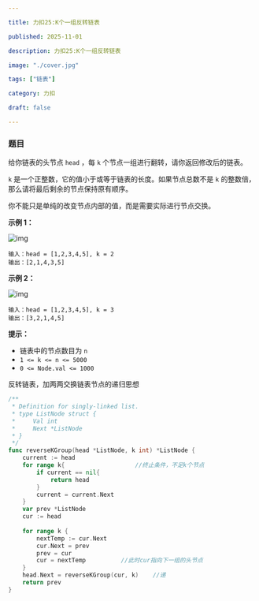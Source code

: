 ```yaml
---

title: 力扣25:K个一组反转链表

published: 2025-11-01

description: 力扣25:K个一组反转链表

image: "./cover.jpg"

tags: ["链表"]

category: 力扣

draft: false

---
```


### 题目

给你链表的头节点 `head` ，每 `k` 个节点一组进行翻转，请你返回修改后的链表。

`k` 是一个正整数，它的值小于或等于链表的长度。如果节点总数不是 `k` 的整数倍，那么请将最后剩余的节点保持原有顺序。

你不能只是单纯的改变节点内部的值，而是需要实际进行节点交换。

 

**示例 1：**

![img](https://assets.leetcode.com/uploads/2020/10/03/reverse_ex1.jpg)

```
输入：head = [1,2,3,4,5], k = 2
输出：[2,1,4,3,5]
```

**示例 2：**

![img](https://assets.leetcode.com/uploads/2020/10/03/reverse_ex2.jpg)

```
输入：head = [1,2,3,4,5], k = 3
输出：[3,2,1,4,5]
```

 

**提示：**

- 链表中的节点数目为 `n`
- `1 <= k <= n <= 5000`
- `0 <= Node.val <= 1000`

 

反转链表，加两两交换链表节点的递归思想

```go
/**
 * Definition for singly-linked list.
 * type ListNode struct {
 *     Val int
 *     Next *ListNode
 * }
 */
func reverseKGroup(head *ListNode, k int) *ListNode {
    current := head 
    for range k{                    //终止条件，不足k个节点
        if current == nil{
            return head
        }
        current = current.Next
    }
    var prev *ListNode
    cur := head
    
    for range k {
        nextTemp := cur.Next 
        cur.Next = prev      
        prev = cur           
        cur = nextTemp          //此时cur指向下一组的头节点
    }
    head.Next = reverseKGroup(cur, k)    //递
    return prev
}
```





